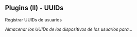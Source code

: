 ## Plugins (II) - UUIDs
Registrar UUIDs de usuarios

*Almacenar los UUIDs de los dispositivos de los usuarios para...* <!-- .element: class="fragment" data-fragment-index="1" -->

